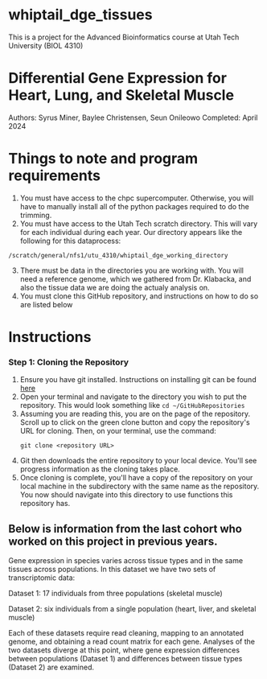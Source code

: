 # whiptail_dge_tissues

This is a project for the Advanced Bioinformatics course at Utah Tech University (BIOL 4310)
# Differential Gene Expression for Heart, Lung, and Skeletal Muscle
Authors: Syrus Miner, Baylee Christensen, Seun Onileowo
Completed: April 2024
# Things to note and program requirements
1. You must have access to the chpc supercomputer. Otherwise, you will have to manually install all of the python packages required to do the trimming. 
2. You must have access to the Utah Tech scratch directory. This will vary for each individual during each year. Our directory appears like the following for this dataprocess:
```
/scratch/general/nfs1/utu_4310/whiptail_dge_working_directory
```
3. There must be data in the directories you are working with. You will need a reference genome, which we gathered from Dr. Klabacka, and also the tissue data we are doing the actualy analysis on.
4. You must clone this GitHub repository, and instructions on how to do so are listed below

# Instructions

### Step 1: Cloning the Repository
1. Ensure you have git installed. Instructions on installing git can be found
[here](https://git-scm.com/downloads)
2. Open your terminal and navigate to the directory you wish to put the
   repository. This would look something like ```cd ~/GitHubRepositories```
3. Assuming you are reading this, you are on the page of the repository. Scroll up to click on the green clone button and copy
   the repository's URL for cloning. Then, on your terminal, use the command:
   ```
   git clone <repository URL>
   ```
4. Git then downloads the entire repository to your local device.  You'll see
   progress information as the cloning takes place.
5. Once cloning is complete, you'll have a copy of the repository on your local
   machine in the subdirectory with the same name as the repository. You now
   should navigate into this directory to use functions this repository has.


## Below is information from the last cohort who worked on this project in previous years.
Gene expression in species varies across tissue types and in the same tissues across populations. In this dataset we have two sets of transcriptomic data: 

Dataset 1: 17 individuals from three populations (skeletal muscle)

Dataset 2: six individuals from a single population (heart, liver, and skeletal muscle)

Each of these datasets require read cleaning, mapping to an annotated genome, and obtaining a read count matrix for each gene. Analyses of the two datasets diverge at this point, where gene expression  differences between populations (Dataset 1) and differences between tissue types (Dataset 2) are examined.
